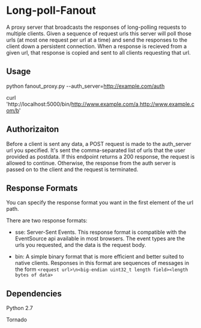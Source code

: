 Long-poll-Fanout
================

A proxy server that broadcasts the responses of long-polling requests to multiple clients. Given a sequence of request urls this server will poll those urls (at most one request per url at a time) and send the responses to the client down a persistent connection. When a response is recieved from a given url, that response is copied and sent to all clients requesting that url.

Usage
-----

python fanout\_proxy.py --auth\_server=http://example.com/auth

curl 'http://localhost:5000/bin/http://www.example.com/a,http://www.example.com/b'

Authorizaiton
-------------

Before a client is sent any data, a POST request is made to the auth\_server url you specified. It's sent the comma-separated list of urls that the user provided as postdata. If this endpoint returns a 200 response, the request is allowed to continue. Otherwise, the response from the auth server is passed on to the client and the request is terminated.

Response Formats
---------------

You can specify the response format you want in the first element of the url path.

There are two response formats:

* sse: Server-Sent Events. This response format is compatible with the EventSource api available in most browsers. The event types are the urls you requested, and the data is the request body.

* bin: A simple binary format that is more efficient and better suited to native clients. Responses in this format are sequences of messages in the form `<request url>\n<big-endian uint32_t length field><length bytes of data>`

Dependencies
------------

Python 2.7

Tornado
